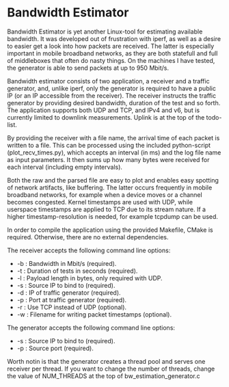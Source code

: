 Bandwidth Estimator
================

Bandwidth Estimator is yet another Linux-tool for estimating available
bandwidth. It was developed out of frustration with iperf, as well as a desire
to easier get a look into how packets are received. The latter is especially
important in mobile broadband networks, as they are both statefull and full of
middleboxes that often do nasty things. On the machines I have tested, the
generator is able to send packets at up to 950 Mbit/s.

Bandwidth estimator consists of two application, a receiver and a traffic
generator, and, unlike iperf, only the generator is required to have a public IP
(or an IP accessible from the receiver). The receiver instructs the traffic
generator by providing desired bandwidth, duration of the test and so forth. The
application supports both UDP and TCP, and IPv4 and v6, but is currently limited
to downlink measurements. Uplink is at the top of the todo-list. 

By providing the receiver with a file name, the arrival time of each packet is
written to a file. This can be processed using the included python-script
(plot\_recv\_times.py), which accepts an interval (in ms) and the log file name
as input parameters. It then sums up how many bytes were received for each
interval (including empty intervals).

Both the raw and the parsed file are easy to plot and enables easy spotting of
network artifacts, like buffering. The latter occurs frequently in mobile
broadband networks, for example when a device moves or a channel becomes
congested. Kernel timestamps are used with UDP, while userspace timestamps are
applied to TCP due to its stream nature. If a higher timestamp-resolution is
needed, for example tcpdump can be used.

In order to compile the application using the provided Makefile, CMake is
required. Otherwise, there are no external dependencies.

The receiver accepts the following command line options:

* -b : Bandwidth in Mbit/s (required).
* -t : Duration of tests in seconds (required).
* -l : Payload length in bytes, only required with UDP.
* -s : Source IP to bind to (required).
* -d : IP of traffic generator (required).
* -p : Port at traffic generator (required).
* -r : Use TCP instead of UDP (optional).
* -w : Filename for writing packet timestamps (optional).

The generator accepts the following command line options:

* -s : Source IP to bind to (required).
* -p : Source port (required).

Worth notin is that the generator creates a thread pool and serves one receiver
per thread. If you want to change the number of threads, change the value of
NUM\_THREADS at the top of bw\_estimation\_generator.c
